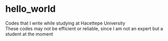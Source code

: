# hello_world

Codes that I write while studying at Hacettepe University  
These codes may not be efficient or reliable, since I am not an expert but a student at the moment  
